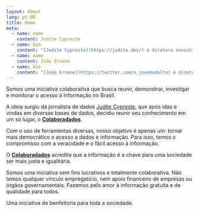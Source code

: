 ```yaml
---
layout: About
lang: pt-BR
title: Home
meta:
  - name: name
    content: Judite Cypreste
  - name: bio
    content: "[Judite Cypreste](https://judite.dev/) é diretora executiva e cofundadora do **Colaboradados** e apresentadora do podcast **Coluna7**. Atualmente é jornalista de dados no UOL. Formada em Letras pela PUC-Rio e pós-graduada em Jornalismo Cultural pela UERJ. É jornalista especializada em dados e política, e já passou pelas redações do jornal _Folha de S.Paulo_ e da agência de checagem _Aos Fatos_. É entusiasta do uso da programação no jornalismo e de projetos que promovam impacto positivo na sociedade, como o **Colaboradados**. Judite vive em São Paulo."
  - name: name
    content: João Ernane
  - name: bio
    content: "[João Ernane](https://twitter.com/o_jovemadulto) é diretor de inovação e cofundador do **Colaboradados** e editor do podcast **Coluna7**. Formado em Direito pela Universidade Federal de Uberlândia e pós-graduando em Business Intelligence & Analytics pela PUC-MG, encontrou-se desde cedo atraído pela tecnologia. Tentando fazer desta uma aliada no combate contra a desinformação, viu no **Colaboradados** uma oportunidade de produzir e, principalmente, utilizar as técnicas científicas no âmbito jurídico. Atualmente vive em Minas Gerais."
---
```


Somos uma iniciativa colaborativa que busca reunir, demonstrar, investigar e monitorar o acesso à informação no Brasil.

A ideia surgiu da jornalista de dados [Judite Cypreste](https://juditecypreste.github.io/), que após idas e vindas em diversas bases de dados, decidiu reunir seu conhecimento em um só lugar, o [**Colaboradados**](https://twitter.com/colaboradados).

Com o uso de ferramentas diversas, nosso objetivo é apenas um: tornar mais democrático o acesso a dados e informação. Para isso, temos o compromisso com a veracidade e o fácil acesso à informação.

O [**Colaboradados**](https://twitter.com/colaboradados) acredita que a informação é a chave para uma sociedade ser mais justa e igualitária.

Somos uma iniciativa sem fins lucrativos e totalmente colaborativa. Não temos qualquer vínculo empregatício, nem apoio financeiro de empresas ou órgãos governamentais. Fazemos pelo amor à informação gratuita e de qualidade para todos.

Uma iniciativa de benfeitoria para toda a sociedade.

<!-- ![fotografia de Judite Cypreste]({{ site.url }}{{ site.baseurl }}/images/judite.png?style=centerme) -->
<!--
[Judite Cypreste](https://judite.dev/) é diretora executiva e cofundadora do **Colaboradados** e apresentadora do podcast **Coluna7**. Atualmente é jornalista de dados no UOL. Formada em Letras pela PUC-Rio e pós-graduada em Jornalismo Cultural pela UERJ. É jornalista especializada em dados e política, e já passou pelas redações do jornal _Folha de S.Paulo_ e da agência de checagem _Aos Fatos_. É entusiasta do uso da programação no jornalismo e de projetos que promovam impacto positivo na sociedade, como o **Colaboradados**. Judite vive em São Paulo. -->

<!-- ![fotografia de João Ernane]({{ site.url }}{{ site.baseurl }}/images/joao.png?style=centerme)

[João Ernane](https://twitter.com/o_jovemadulto) é diretor de inovação e cofundador do **Colaboradados** e editor do podcast **Coluna7**. Formado em Direito pela Universidade Federal de Uberlândia e pós-graduando em Business Intelligence & Analytics pela PUC-MG, encontrou-se desde cedo atraído pela tecnologia. Tentando fazer desta uma aliada no combate contra a desinformação, viu no **Colaboradados** uma oportunidade de produzir e, principalmente, utilizar as técnicas científicas no âmbito jurídico. Atualmente vive em Minas Gerais.

![fotografia de Bruno Morassutti]({{ site.url }}{{ site.baseurl }}/images/bruno.png?style=centerme)

[Bruno Morassutti](https://twitter.com/555112299jedi) é o consultor de assuntos de transparência governamental do **Colaboradados**. Entusiasta em transparência e dados abertos. É advogado, especialista em Direito Público e Processo Civil e mestre em Direito pela PUCRS. Se interessa muito por tecnologia e atualmente cursa sistemas de informação na PUCRS. É viciado em fazer pedidos de acesso à informação. Reside em Porto Alegre.

![fotografia de Ana Tarrisse]({{ site.url }}{{ site.baseurl }}/images/tarrisse.png?style=centerme)

[Ana Tarrisse](https://twitter.com/atarrisse) entrou pro time para ajudar com o front-end do **Colaboradados**. É formada em Design pela Esdi/Uerj e Engenharia Eletrônica e de Computação pela UFRJ, com passagem pelo curso de Computação Criativa da Goldsmiths College em Londres. Usuária de computador desde o berço, hoje atua como desenvolvera na [Work&Co](https://work.co/), com passagens no Globo Esporte e na Huge Inc. Apaixonada por natureza, planta mais verde do que dá conta de cuidar. Chega no projeto com gás pra re-pensar o front. Reside metade do tempo no Rio e metade em São Paulo.

![fotografia de Lucas Hiago]({{ site.url }}{{ site.baseurl }}/images/lucashiago.png?style=centerme)

[Lucas Hiago](https://github.com/luchiago) é desenvolvedor back-end do **Colaboradados**. Bacharelando em Ciência da Computação na Universidade Federal do Piauí. Apaixonado pela linguagem Python e curioso em aprender novas stacks. Interessado em café e em data science. Atualmente trabalha como estagiário na CodeMiner42. Reside em Teresina, capital do Piauí.

![fotografia de Lourrany Meneses]({{ site.url }}{{ site.baseurl }}/images/lourranymeneses.png?style=centerme)

[Lourrany Meneses]() é bacharelanda em Comunicação Social - Jornalismo na Universidade Federal do Piauí e apaixonada pela arte de empreender. Bailarina, professora e cofundadora do próprio negócio de dança. Gosta de produzir conteúdo e é interessada em jornalismo de dados. Viu no **Colaboradados** um caminho para evoluir no âmbito jornalístico. Reside em Teresina, capital do Piauí. -->
